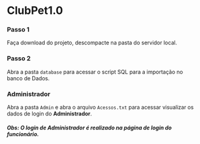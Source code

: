 # ClubPet1.0

### Passo 1
Faça download do projeto, descompacte na pasta do servidor local.

### Passo 2
Abra a pasta `database` para acessar o script SQL para a importação no banco de Dados.

### Administrador
Abra a pasta `Admin` e abra o arquivo `Acessos.txt` para acessar visualizar os dados de login do **Administrador**.


##### Obs: O login de Administrador é realizado na página de login do funcionário.
